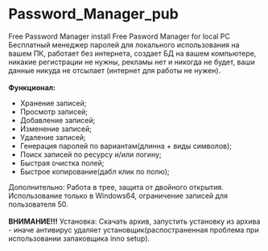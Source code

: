 # Password_Manager_pub
Free Password Manager install
Free Pasword Manager for local PC
<br>Бесплатный менеджер паролей для локального использования на вашем ПК, работает без интернета, создает БД на вашем компьютере, никакие регистрации не нужны, рекламы нет и никогда не будет, ваши данные никуда не отсылает (интернет для работы не нужен).</br>
<b><br>Функционал:</b></br><ul>
<li>Хранение записей;</li>
<li>Просмотр записей;</li>
<li>Добавление записей;</li>
<li>Изменение записей;</li>
<li>Удаление записей;</li>
<li>Генерация паролей по вариантам(длинна + виды символов);</li>
<li>Поиск записей по ресурсу и/или логину;</li>
<li>Быстрая очистка полей; </li>
<li>Быстрое копирование(дабл клик по полю);</li></ul>
  
Дополнительно: Работа в трее, защита от двойного открытия.
<br>Использование только в Windows64, ограничение записей для пользователя 50.</br>
<br><b>ВНИМАНИЕ!!!</b> Установка: Скачать архив, запустить установку из архива - иначе антивирус удаляет установщик(распостраненная проблема при использовании запаковщика inno setup).</br>
